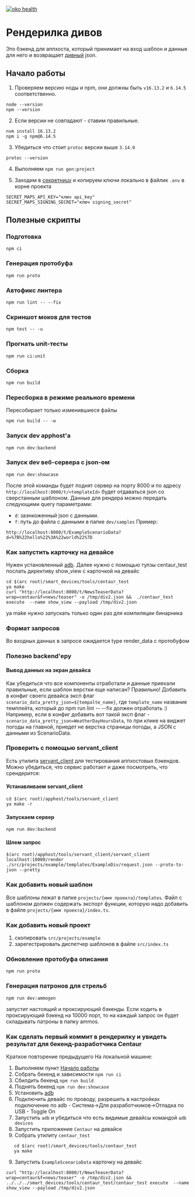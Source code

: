 [![oko health](https://oko.yandex-team.ru/badges/repo.svg?repoName=alice/div-renderer&vcs=arc)](https://oko.yandex-team.ru/arc/alice/div-renderer)

# Рендерилка дивов

Это бэкенд для аппхоста, который принимает на вход шаблон и данные для него и возвращает [дивный](https://doc.yandex-team.ru/divkit/overview/concepts/general.html) json.

## Начало работы

1. Проверяем версию ноды и npm, они должны быть `v16.13.2` и `6.14.5` соответственно.

```shell
node --version
npm --version
```

2. Если версии не совпадают - ставим правильные.

```shell
nvm install 16.13.2
npm i -g npm@6.14.5
```

3. Убедиться что стоит `protoc` версии выше `3.14.0`

```
protoc --version
```

4. Выполняем `npm run gen:project`

5. Заходим в [секретницу](https://yav.yandex-team.ru/secret/sec-01g4b5vn0hg8fcxgjcpyx8sknx/explore/version/ver-01g4b5vn60trbjc3yy54b099w9) и копируем ключи локально в файлик `.env` в корне проекта
```dotenv
SECRET_MAPS_API_KEY="ключ api_key"
SECRET_MAPS_SIGNING_SECRET="ключ signing_secret"
```

## Полезные скрипты

### Подготовка

```shell
npm ci
```

### Генерация протобуфа

```
npm run proto
```

### Автофикс линтера

```
npm run lint -- --fix
```

### Скриншот моков для тестов

```
npm test -- -u
```

### Прогнать unit-тесты

```
npm run ci:unit
```

### Сборка

```shell
npm run build
```

### Пересборка в режиме реального времени

Пересобирает только изменившиеся файлы

```shell
npm run build -- -w
```

### Запуск dev apphost'a

```shell
npm run dev:backend
```

### Запуск dev веб-сервера с json-ом

```shell
npm run dev:showcase
```

После этой команды будет поднят сервер на порту 8000 и по адресу `http://localhost:8000/t/<templateId>` будет отдаваться json со сверстанным шаблоном.
Данные для рендера можно передать следующими query параметрами:

-   `d`: заэнкоженный json с данными.
-   `f`: путь до файла с данными в папке `dev/samples`
    Пример:

```
http://localhost:8000/t/ExampleScenarioData?d=%7B%22hello%22%3A%22world%22%7D
```

### Как запустить карточку на девайсе

Нужен установленный [adb](https://developer.android.com/studio/command-line/adb).
Далее нужно с помощью тулзы centaur_test послать директиву show_view с карточкой на девайс

```
cd $(arc root)/smart_devices/tools/centaur_test
ya make
curl "http://localhost:8000/t/NewsTeaserData?wrap=centaur&f=news/teaser" -o /tmp/div2.json &&  ./centaur_test execute  --name show_view --payload /tmp/div2.json
```

ya make нужно запускать только один раз для компиляции бинарника

### Формат запросов

Во входных данных в запросе ожидается type render_data с протобуфом

### Полезно backend'еру

#### Вывод данных на экран девайса

Как убедиться что все компоненты отработали и данные приехали правильные, если шаблон верстки еще написан?
Правильно! Добавить в конфиг своего девайса эксп флаг `scenario_data_pretty_json=${tempalte_name}`, где `template_name` название темплейта, который до npm run lint -- --fix должен отработать :)
Например, если в конфиг добавить вот такой эксп флаг - `scenario_data_pretty_json=WeatherDayHoursData`, то при клике на виджет погоды на главной, приедет не верстка страницы погоды, а JSON с данными из ScenarioData.

### Проверить с помощью servant_client

Есть утилита [servant_client](https://docs.yandex-team.ru/apphost/pages/manual_requests) для тестирования аппхостовых бэкендов.
Можно убедиться, что сервис работает и даже посмотреть, что срендерится:

#### Устанавливаем servant_client

```
cd $(arc root)/apphost/tools/servant_client
ya make -r
```

#### Запускаем сервер

```shell
npm run dev:backend
```

#### Шлем запрос

```
$(arc root)/apphost/tools/servant_client/servant_client localhost:10000/render ./src/projects/example/templates/ExampleDiv/request.json --proto-to-json --pretty
```

### Как добавить новый шаблон

Все шаблоны лежат в папке `projects/{имя проекта}/templates`.
Файл с шаблоном должен содержать экспорт функции, которую надо добавить в файле `projects/{имя проекта}/index.ts`.

### Как добавить новый проект

1. скопировать `src/projects/example`
2. зарегестрировать диспетчер шаблонов в файле `src/index.ts`

### Обновление протобуфа описания

```shell
npm run proto
```

### Генерация патронов для стрельб

```shell
npm run dev:ammogen
```

запустит настоящий и проксирующий бэкенды. Если ходить в проксирующий бэкенд на 10000 порт, то на каждый запрос он будет складывать патроны в папку ammos.

### Как сделать первый коммит в рендерилку и увидеть результат для бекенд-разработчика Centaur

Краткое повторение предыдущего
На локальной машине:

1. Выполняем пункт [Начало работы](#начало-работы)
2. Собрать бекенд и зависимости `npm run ci`
3. Сбилдить бекенд `npm run build`
4. Поднять бекенд `npm run dev:showcase`
5. Установить [adb](https://developer.android.com/studio/command-line/adb)
6. Подключить девайс по проводу, разрешить в настройках подключение по adb - Система->Для разработчкиков->Отладка по USB - Toggle On
7. Запустить `adb` и убедиться что есть видимые девайсы командой `adb devices`
8. Запустить приложение `Centaur` на девайсе
9. Собрать утилиту `centaur_test`

```
   cd $(arc root)/smart_devices/tools/centaur_test
   ya make
```

9. Запустить `ExampleScenarioData` карточку на девайс

```
curl "http://localhost:8000/t/NewsTeaserData?wrap=centaur&f=news/teaser" -o /tmp/div2.json &&  ../../../smart_devices/tools/centaur_test/centaur_test execute  --name show_view --payload /tmp/div2.json
```
